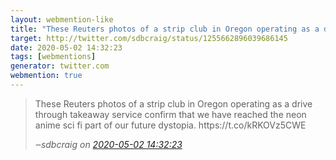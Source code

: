 ```yaml
---
layout: webmention-like
title: "These Reuters photos of a strip club in Oregon operating as a drive through takeaway service confirm that we have reached the neon anime sci fi part of our future dystopia. https://t.co/kRKOVz5CWE"
target: http://twitter.com/sdbcraig/status/1255662896039686145
date: 2020-05-02 14:32:23
tags: [webmentions]
generator: twitter.com
webmention: true
---
```




<blockquote class="external-citation">
  <p>
    These Reuters photos of a strip club in Oregon operating as a drive through takeaway service confirm that we have reached the neon anime sci fi part of our future dystopia. https://t.co/kRKOVz5CWE
  </p>
  <cite>‒<span class="p-author p-name">sdbcraig</span>
    on
    <a href="http://twitter.com/sdbcraig/status/1255662896039686145" rel="external nofollow" target="_blank">2020-05-02 14:32:23</a>
  </cite>
</blockquote>



